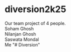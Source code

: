 # diversion2k25
Our team project of 4 people. <br>
Soham Ghosh<br>
Nilanjan Ghosh <br>
Saswata Mondal <br>
Me
"# Diversion" 
